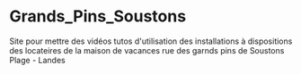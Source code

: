 # Grands_Pins_Soustons
Site pour mettre des vidéos tutos d'utilisation des installations à dispositions des locateires de la maison de vacances rue des garnds pins de Soustons Plage - Landes
